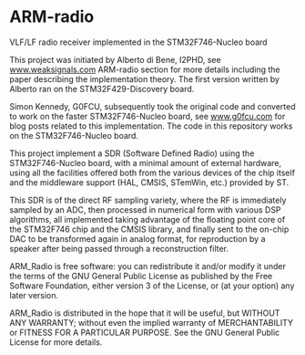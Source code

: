 # ARM-radio
VLF/LF radio receiver implemented in the STM32F746-Nucleo board

This project was initiated by Alberto di Bene, I2PHD, see www.weaksignals.com
ARM-radio section for more details including the paper describing the implementation
theory. The first version written by Alberto ran on the STM32F429-Discovery board.

Simon Kennedy, G0FCU, subsequently took the original code and converted to work 
on the faster STM32F746-Nucleo board, see www.g0fcu.com for blog posts related
to this implementation. The code in this repository works on the 
STM32F746-Nucleo board.

This project implement a SDR (Software Defined Radio) using the STM32F746-Nucleo 
board, with a minimal amount of external hardware, using all the facilities 
offered both from the various devices of the chip itself and the middleware 
support (HAL, CMSIS, STemWin, etc.) provided by ST. 

This SDR is of the direct RF sampling variety, where the RF is immediately sampled by 
an ADC, then processed in numerical form with various DSP algorithms, all implemented 
taking advantage of the floating point core of the STM32F746 chip and the CMSIS 
library, and finally sent to the on-chip DAC to be transformed again in analog format,
for reproduction by a speaker after being passed through a reconstruction filter.

ARM_Radio is free software: you can redistribute it and/or modify
it under the terms of the GNU General Public License as published by
the Free Software Foundation, either version 3 of the License, or
(at your option) any later version.

ARM_Radio is distributed in the hope that it will be useful,
but WITHOUT ANY WARRANTY; without even the implied warranty of
MERCHANTABILITY or FITNESS FOR A PARTICULAR PURPOSE.  See the
GNU General Public License for more details.

